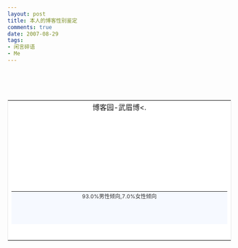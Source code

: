 ```yaml
---
layout: post
title: 本人的博客性别鉴定
comments: true
date: 2007-08-29
tags:
- 闲言碎语
- Me
---
```


<table style="border-right: #e7e7e7 1px solid; border-top: #e7e7e7 1px solid; border-left: #e7e7e7 1px solid; border-bottom: #e7e7e7 1px solid; background-color: #ffffff" cellspacing="7" cellpadding="0" width="225" border="0">
<tbody>
<tr><td align="center">博客园-武眉博&lt;.</td></tr>
<tr>
<td>
<table style="font-size: 12px; color: #323232; background-color: #f6f9ff; text-align: center" height="74" cellspacing="0" cellpadding="0" width="100%" border="0">
<br /><tbody>
<br /><tr>
<br /><td valign="bottom">93.0%男性倾向,7.0%女性倾向</td>
</tr>
<tr>
<td align="center">
<table style="font-size: 12px; color: #323232; background-color: #f6f9ff; text-align: center" cellspacing="0" cellpadding="0" width="165" border="0">
<br /><tbody>
<br /><tr>
<br /><td width="153" bgcolor="#91cdff" height="9"></td>
<td width="11" bgcolor="#ffb1cd" height="9"></td>
</tr>
</tbody>
</table>
<p>                        </p>
</td>
<br />
</tr>
<br /><tr><td align="left">评点：您的文风冷静而镇定，言语间展现出强悍的思辨能力与恢宏的胸襟，一个男子汉的阳刚形象跃然纸上。</td></tr>
<br /><tr><td>
<a style="color: #799dce; text-decoration: none" href="http://www.yodao.com/" target="_blank">yodao</a> | <a style="color: #799dce; text-decoration: none" href="http://www.yodao.com/blogender/" target="_blank">博客男女</a>
</td></tr>
<br />
</tbody>
<br />
</table>
<br />
</td>
<br />
</tr>
<br />
</tbody>
<br />
</table>
